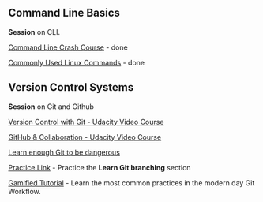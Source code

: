 ## Command Line Basics

**Session** on CLI.

[Command Line Crash Course](https://learnpythonthehardway.org/book/appendixa.html) - done

[Commonly Used Linux Commands](https://www.thegeekstuff.com/2010/11/50-linux-commands/) - done

## Version Control Systems

**Session** on Git and Github

[Version Control with Git - Udacity Video Course](https://in.udacity.com/course/version-control-with-git--ud123)

[GitHub & Collaboration - Udacity Video Course](https://in.udacity.com/course/github-collaboration--ud456)

[Learn enough Git to be dangerous](https://www.learnenough.com/git-tutorial)

[Practice Link](https://learngitbranching.js.org/) - Practice the **Learn Git branching** section

[Gamified Tutorial](https://www.katacoda.com/courses/git) - Learn the most common practices in the modern day Git Workflow.

